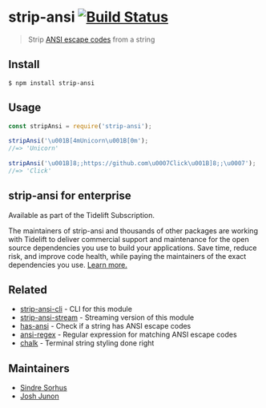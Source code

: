 # strip-ansi [![Build Status](https://travis-ci.org/chalk/strip-ansi.svg?branch=master)](https://travis-ci.org/chalk/strip-ansi)  
  
> Strip [ANSI escape codes](https://en.wikipedia.org/wiki/ANSI_escape_code) from a string  
  
  
## Install  
  
```  
$ npm install strip-ansi  
```  
  
  
## Usage  
  
```js  
const stripAnsi = require('strip-ansi');  
  
stripAnsi('\u001B[4mUnicorn\u001B[0m');  
//=> 'Unicorn'  
  
stripAnsi('\u001B]8;;https://github.com\u0007Click\u001B]8;;\u0007');  
//=> 'Click'  
```  
  
  
## strip-ansi for enterprise  
  
Available as part of the Tidelift Subscription.  
  
The maintainers of strip-ansi and thousands of other packages are working with Tidelift to deliver commercial support and maintenance for the open source dependencies you use to build your applications. Save time, reduce risk, and improve code health, while paying the maintainers of the exact dependencies you use. [Learn more.](https://tidelift.com/subscription/pkg/npm-strip-ansi?utm_source=npm-strip-ansi&utm_medium=referral&utm_campaign=enterprise&utm_term=repo)  
  
  
## Related  
  
- [strip-ansi-cli](https://github.com/chalk/strip-ansi-cli) - CLI for this module  
- [strip-ansi-stream](https://github.com/chalk/strip-ansi-stream) - Streaming version of this module  
- [has-ansi](https://github.com/chalk/has-ansi) - Check if a string has ANSI escape codes  
- [ansi-regex](https://github.com/chalk/ansi-regex) - Regular expression for matching ANSI escape codes  
- [chalk](https://github.com/chalk/chalk) - Terminal string styling done right  
  
  
## Maintainers  
  
- [Sindre Sorhus](https://github.com/sindresorhus)  
- [Josh Junon](https://github.com/qix-)  
  
